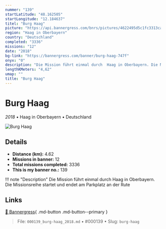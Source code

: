 ```yaml
---
nummer: "139"
startLatitude: "48.162505"
startLongitude: "12.184637"
titel: "Burg Haag"
picture: "https://api.bannergress.com/bnrs/pictures/4622495d5c1fc3313ca260419415bd18"
region: "Haag in Oberbayern"
country: "Deutschland"
completed: "3336"
missions: "12"
date: "2018"
bg-link: "https://bannergress.com/banner/burg-haag-747f"
onyx: "0"
description: "Die Mission führt einmal durch  Haag in Oberbayern. Die Missionsreihe startet und endet am Parkplatz an der Rute"
lengthKMeters: "4,62"
umap: ""
title: "Burg Haag"
---
```

# Burg Haag

*2018* • Haag in Oberbayern • Deutschland

![Burg Haag](https://api.bannergress.com/bnrs/pictures/4622495d5c1fc3313ca260419415bd18)

## Details
- **Distance (km):** 4.62
- **Missions in banner:** 12
- **Total missions completed:** 3336
- **This is my banner no.:** 139


!!! note "Description"
    Die Mission führt einmal durch  Haag in Oberbayern. Die Missionsreihe startet und endet am Parkplatz an der Rute



## Links
[🔗 Bannergress](https://bannergress.com/banner/burg-haag-747f){ .md-button .md-button--primary }



> File: `000139_burg-haag_2018.md` • #000139 • Slug: `burg-haag`

